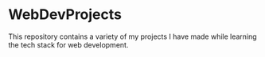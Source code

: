 # WebDevProjects
This repository contains a variety of my projects I have made while learning the tech stack for web development.
